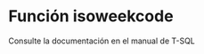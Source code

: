 ﻿---
FunctionName: "isoweekcode"
FunctionType: "Crono"
Autogenerated: true
---

# Función  isoweekcode

Consulte la documentación en el manual de T-SQL
